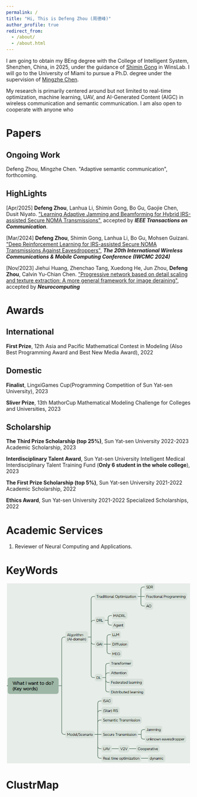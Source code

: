 ```yaml
---
permalink: /
title: "Hi, This is Defeng Zhou (周德峰)"
author_profile: true
redirect_from: 
  - /about/
  - /about.html
---
```


I am going to obtain my BEng degree with the College of Intelligent System, Shenzhen, China, in 2025, under the guidance of [Shimin Gong](https://scholar.google.com.sg/citations?user=AKffc_QAAAAJ&hl=en) in WinsLab.
I will go to the University of Miami to pursue a Ph.D. degree under the supervision of [Mingzhe Chen](https://winslab.us/).

My research is primarily centered around but not limited to real-time optimization, machine learning, UAV, and AI-Generated Content (AIGC) in wireless communication and semantic communication.
I am also open to cooperate with anyone who 

<!-- News
====== -->

Papers
======

Ongoing Work
------
Defeng Zhou, Mingzhe Chen.
"Adaptive semantic communication", forthcoming.


HighLights
------
[Apr/2025] **Defeng Zhou**, Lanhua Li, Shimin Gong, Bo Gu, Gaojie Chen, Dusit Niyato.
["Learning Adaptive Jamming and Beamforming for Hybrid IRS-assisted Secure NOMA Transmissions"](https://doi.org/10.1109/TCOMM.2025.3568191), accepted by ***IEEE Transactions on Communication***.

[Mar/2024] **Defeng Zhou**, Shimin Gong, Lanhua Li, Bo Gu, Mohsen Guizani.
["Deep Reinforcement Learning for IRS-assisted Secure NOMA Transmissions Against Eavesdroppers"](https://ieeexplore.ieee.org/abstract/document/10592541), ***The 20th International Wireless Communications & Mobile Computing Conference (IWCMC 2024)***

[Nov/2023]
Jiehui Huang, Zhenchao Tang, Xuedong He, Jun Zhou, **Defeng Zhou**, Calvin Yu-Chian Chen.
["Progressive network based on detail scaling and texture extraction: A more general framework for image deraining"](https://www.sciencedirect.com/science/article/pii/S092523122301189X), accepted by ***Neurocomputing*** 



Awards
======

International
------
**First Prize**, 12th Asia and Pacific Mathematical Contest in Modeling (Also Best Programming Award and Best New Media Award), 2022

Domestic
------
**Finalist**, LingxiGames Cup(Programming Competition of Sun Yat-sen University), 2023

**Sliver Prize**, 13th MathorCup Mathematical Modeling Challenge for Colleges and Universities, 2023

Scholarship
------
**The Third Prize Scholarship (top 25%)**, Sun Yat-sen University 2022-2023 Academic Scholarship, 2023

**Interdisciplinary Talent Award**, Sun Yat-sen University Intelligent Medical Interdisciplinary Talent Training Fund (**Only 6 student in the whole college**), 2023

**The First Prize Scholarship (top 5%)**, Sun Yat-sen University 2021-2022 Academic Scholarship, 2022

**Ethics Award**, Sun Yat-sen University 2021-2022 Specialized Scholarships, 2022


Academic Services
======

1. Reviewer of Neural Computing and Applications.

KeyWords
======
<!-- ![Keywords](../images/Keywords.png#pic_center =400x400) -->
<p align = "center">    
<img  src="./images/Keywords.png" width="500" />
</p>


ClustrMap
======

<script type="text/javascript" id="clustrmaps" src="//clustrmaps.com/map_v2.js?d=Tu8P6Q9ThT-9QLseDrRdsK_sbJZeSyOqVJ3EypIV5S8&cl=ffffff&w=a"></script>
<!-- <a href="https://clustrmaps.com/site/1c0gq"  title="ClustrMaps"><img src="//www.clustrmaps.com/map_v2.png?d=Tu8P6Q9ThT-9QLseDrRdsK_sbJZeSyOqVJ3EypIV5S8&cl=ffffff" /></a> -->